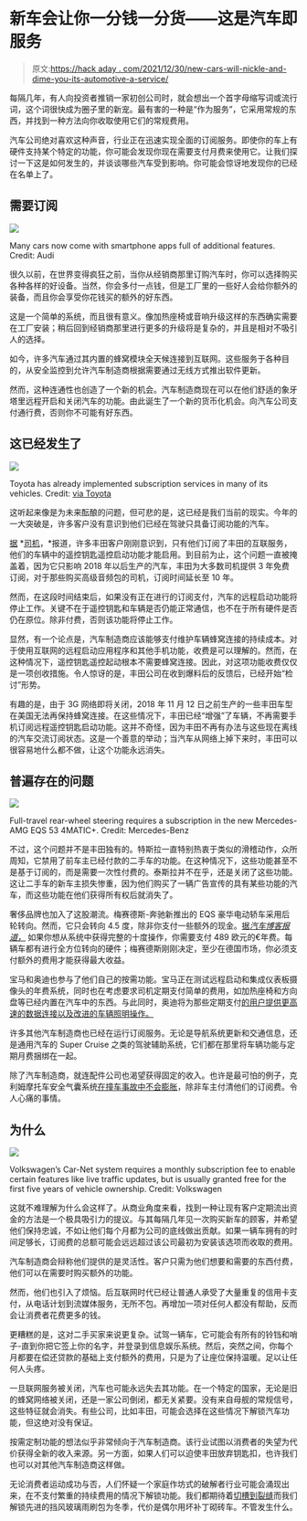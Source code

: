 # 新车会让你一分钱一分货——这是汽车即服务

> 原文:[https://hack aday . com/2021/12/30/new-cars-will-nickle-and-dime-you-its-automotive-a-service/](https://hackaday.com/2021/12/30/new-cars-will-nickle-and-dime-you-its-automotive-as-a-service/)

每隔几年，有人向投资者推销一家初创公司时，就会想出一个首字母缩写词或流行词，这个词很快成为圈子里的新宠。最有害的一种是“作为服务”，它采用常规的东西，并找到一种方法向你收取使用它们的常规费用。

汽车公司绝对喜欢这种声音，行业正在迅速实现全面的订阅服务。即使你的车上有硬件支持某个特定的功能，你可能会发现你现在需要支付月费来使用它。让我们探讨一下这是如何发生的，并谈谈哪些汽车受到影响。你可能会惊讶地发现你的已经在名单上了。

## 需要订阅

![](../Images/0e2aa135b67076f3c58215fa7bcf0477.png)

Many cars now come with smartphone apps full of additional features. Credit: Audi

很久以前，在世界变得疯狂之前，当你从经销商那里订购汽车时，你可以选择购买各种各样的好设备。当然，你会多付一点钱，但是工厂里的一些好人会给你额外的装备，而且你会享受你花钱买的额外的好东西。

这是一个简单的系统，而且很有意义。像加热座椅或音响升级这样的东西确实需要在工厂安装；稍后回到经销商那里进行更多的升级将是复杂的，并且是相对不吸引人的选择。

如今，许多汽车通过其内置的蜂窝模块全天候连接到互联网。这些服务于各种目的，从安全监控到允许汽车制造商根据需要通过无线方式推出软件更新。

然而，这种连通性也创造了一个新的机会。汽车制造商现在可以在他们舒适的象牙塔里远程开启和关闭汽车的功能。由此诞生了一个新的货币化机会。向汽车公司支付通行费，否则你不可能有好东西。

## 这已经发生了

![](../Images/7005bdd69411c378551f2147c709521c.png)

Toyota has already implemented subscription services in many of its vehicles. Credit: [via Toyota](https://www.toyota.com/content/connectedservices/marketing/PDF/Remote_Connect_CFA.pdf)

这听起来像是为未来酝酿的问题，但可悲的是，这已经是我们当前的现实。今年的一大突破是，许多客户没有意识到他们已经在驾驶只具备订阅功能的汽车。

[据](https://www.thedrive.com/news/43329/toyota-made-its-key-fob-remote-start-into-a-subscription-service) *[司机](https://www.thedrive.com/news/43329/toyota-made-its-key-fob-remote-start-into-a-subscription-service)，*报道，许多丰田客户刚刚意识到，只有他们订阅了丰田的互联服务，他们的车辆中的遥控钥匙遥控启动功能才能启用。到目前为止，这个问题一直被掩盖着，因为它只影响 2018 年以后生产的汽车，丰田为大多数司机提供 3 年免费订阅，对于那些购买高级音频包的司机，订阅时间延长至 10 年。

然而，在这段时间结束后，如果没有正在进行的订阅支付，汽车的远程启动功能将停止工作。关键不在于遥控钥匙和车辆是否仍能正常通信，也不在于所有硬件是否仍在原位。除非付费，否则该功能将停止工作。

显然，有一个论点是，汽车制造商应该能够支付维护车辆蜂窝连接的持续成本。对于使用互联网的远程启动应用程序和其他手机功能，收费是可以理解的。然而，在这种情况下，遥控钥匙遥控起动根本不需要蜂窝连接。因此，对这项功能收费仅仅是一项创收措施。令人惊讶的是，丰田公司在收到爆料后的反馈后，已经开始“检讨”形势。

有趣的是，由于 3G 网络即将关闭，2018 年 11 月 12 日之前生产的一些丰田车型在美国无法再保持蜂窝连接。在这些情况下，丰田已经“增强”了车辆，不再需要手机订阅远程遥控钥匙启动功能。这并不奇怪，因为丰田不再有办法与这些现在离线的汽车交流订阅状态。这是一个善意的举动；当汽车从网络上掉下来时，丰田可以很容易地什么都不做，让这个功能永远消失。

## 普遍存在的问题

![](../Images/62f969a085189d9c353f789f0ff64737.png)

Full-travel rear-wheel steering requires a subscription in the new Mercedes-AMG EQS 53 4MATIC+. Credit: Mercedes-Benz

不过，这个问题并不是丰田独有的。特斯拉一直特别热衷于类似的滑稽动作，众所周知，它禁用了前车主已经付款的二手车的功能。在这种情况下，这些功能甚至不是基于订阅的，而是需要一次性付费的。泰斯拉并不在乎，还是关闭了这些功能。这让二手车的新车主损失惨重，因为他们购买了一辆广告宣传的具有某些功能的汽车，而这些功能在他们获得所有权后就消失了。

奢侈品牌也加入了这股潮流。梅赛德斯-奔驰新推出的 EQS 豪华电动轿车采用后轮转向。然而，它只会转向 4.5 度，除非你支付一些额外的现金。[据*汽车博客报道，*](https://www.autoblog.com/2021/07/25/mercedes-eqs-rear-steering-subscription/) 如果你想从系统中获得完整的十度操作，你需要支付 489 欧元的€年费。每辆车都有进行全方位转向的硬件；梅赛德斯刚刚决定，至少在德国市场，你必须支付额外的费用才能获得最大收益。

宝马和奥迪也参与了他们自己的按需功能。宝马正在测试远程启动和集成仪表板摄像头的年费系统，同时也在考虑要求司机定期支付简单的费用，如加热座椅和方向盘等已经内置在汽车中的东西。与此同时，奥迪将为那些定期支付[的用户提供更高速的数据连接以及改进的车辆照明操作。](https://carbuzz.com/news/audi-joins-the-subscription-game-with-function-on-demand)

许多其他汽车制造商也已经在运行订阅服务。无论是导航系统更新和交通信息，还是通用汽车的 Super Cruise 之类的驾驶辅助系统，它们都在那里将车辆功能与定期月费捆绑在一起。

除了汽车制造商，就连配件公司也渴望获得固定的收入。也许是最可怕的例子，克利姆摩托车安全气囊系统[在撞车事故中不会膨胀](https://hackaday.com/2021/05/18/do-you-really-own-it-motorcycle-airbag-requires-additional-purchase-to-inflate/)，除非车主付清他们的订阅费。令人心痛的事情。

## 为什么

![](../Images/1353336aa21240b6eb12c72da3a8879b.png)

Volkswagen’s Car-Net system requires a monthly subscription fee to enable certain features like live traffic updates, but is usually granted free for the first five years of vehicle ownership. Credit: Volkswagen

这就不难理解为什么会这样了。从商业角度来看，找到一种让现有客户定期流出资金的方法是一个极具吸引力的提议。与其每隔几年见一次购买新车的顾客，并希望他们保持忠诚，不如让他们每个月都为公司的底线做出贡献。如果一辆车拥有的时间足够长，订阅费的总额可能会远远超过该公司最初为安装该选项而收取的费用。

汽车制造商会辩称他们提供的是灵活性。客户只需为他们想要和需要的东西付费，他们可以在需要时购买额外的功能。

然而，他们也引入了烦恼。后互联网时代已经让普通人承受了大量重复的信用卡支付，从电话计划到流媒体服务，无所不包。再增加一项对任何人都没有帮助，反而会让消费者花费更多的钱。

更糟糕的是，这对二手买家来说更复杂。试驾一辆车，它可能会有所有的铃铛和哨子-直到你把它签上你的名字，并登录到信息娱乐系统。然后，突然之间，你每个月都要在偿还贷款的基础上支付额外的费用，只是为了让座位保持温暖。足以让任何人头疼。

一旦联网服务被关闭，汽车也可能永远失去其功能。在一个特定的国家，无论是旧的蜂窝网络被关闭，还是一家公司倒闭，都无关紧要。没有来自母舰的常规信号，这些特征就会消失。有些公司，比如丰田，可能会选择在这些情况下解锁汽车功能，但这绝对没有保证。

按需定制功能的想法似乎非常倾向于汽车制造商。该行业试图以消费者的失望为代价获得全新的收入来源。另一方面，如果人们可以迫使丰田放弃钥匙扣，也许我们也可以对其他汽车制造商这样做。

无论消费者运动成功与否，人们怀疑一个家庭作坊式的破解者行业可能会涌现出来，在不支付繁重的持续费用的情况下解锁功能。我们都期待着[切槽到裂缝](https://www.youtube.com/watch?v=g2Vb5Bdyp7Y)而我们解锁先进的挡风玻璃雨刷包为冬季，代价是偶尔用坏补丁砌砖车。不管发生什么。